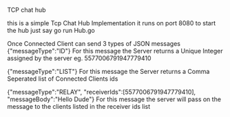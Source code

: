TCP chat hub

this is a simple Tcp Chat Hub Implementation
it runs on port 8080
to start the hub just say 
go run Hub.go

Once Connected Client can send 3 types of JSON messages
{"messageType":"ID"}
For this message the Server returns a Unique Integer assigned by the server eg.  5577006791947779410

{"messageType":"LIST"}
For this message the Server returns a Comma Seperated list of Connected Clients ids 

{"messageType":"RELAY", "receiverIds":[5577006791947779410], "messageBody":"Hello Dude"}
For this message the server will pass on the message to the clients listed in the receiver ids list 